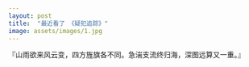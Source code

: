 ```yaml
---
layout: post
title:  "最近看了 《疑犯追踪》"
image: assets/images/1.jpg
---
```


『山雨欲来风云变，四方旌旗各不同。急湍支流终归海，深图远算又一重。』
